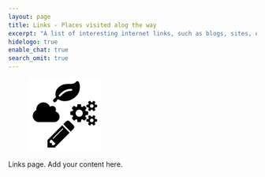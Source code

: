 ```yaml
---
layout: page
title: Links - Places visited alog the way
excerpt: "A list of interesting internet links, such as blogs, sites, etc"
hidelogo: true
enable_chat: true
search_omit: true
---
```

<figure>
    <img src="/images/site-logo.png" alt="site-logo" class="center non-selectable"/>
</figure>

Links page. Add your content here.